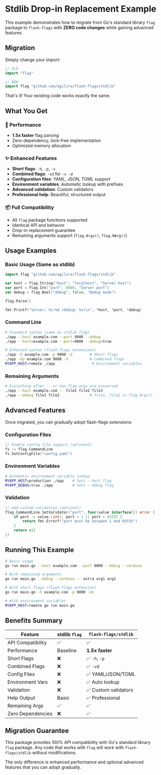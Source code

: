 # Stdlib Drop-in Replacement Example

This example demonstrates how to migrate from Go's standard library `flag` package to `flash-flags` with **ZERO code changes** while gaining advanced features.

## Migration

Simply change your import:

```go
// OLD
import "flag"

// NEW  
import flag "github.com/agilira/flash-flags/stdlib"
```

That's it! Your existing code works exactly the same.

## What You Get

### 🚀 Performance
- **1.5x faster** flag parsing
- Zero-dependency, lock-free implementation
- Optimized memory allocation

### ✨ Enhanced Features
- **Short flags**: `-h`, `-p`, `-v` 
- **Combined flags**: `-vd` for `-v -d`
- **Configuration files**: YAML, JSON, TOML support
- **Environment variables**: Automatic lookup with prefixes
- **Advanced validation**: Custom validators
- **Professional help**: Beautiful, structured output

### 📦 Full Compatibility
- All `flag` package functions supported
- Identical API and behavior
- Drop-in replacement guarantee
- Remaining arguments support (`flag.Args()`, `flag.NArg()`)

## Usage Examples

### Basic Usage (Same as stdlib)
```go
import flag "github.com/agilira/flash-flags/stdlib"

var host = flag.String("host", "localhost", "Server host")
var port = flag.Int("port", 8080, "Server port") 
var debug = flag.Bool("debug", false, "Debug mode")

flag.Parse()

fmt.Printf("Server: %s:%d (debug: %v)\n", *host, *port, *debug)
```

### Command Line
```bash
# Standard syntax (same as stdlib flag)
./app --host example.com --port 9000 --debug
./app --host=example.com --port=9000 --debug=true

# Enhanced syntax (flash-flags extensions)  
./app -h example.com -p 9000 -d        # Short flags
./app -hp example.com 9000 -d          # Combined flags
MYAPP_HOST=remote ./app                 # Environment variables
```

### Remaining Arguments
```bash
# Everything after -- or non-flag args are preserved
./app --host example.com -- file1 file2 file3
./app --debug file1 file2              # file1, file2 in flag.Args()
```

## Advanced Features

Once migrated, you can gradually adopt flash-flags extensions:

### Configuration Files
```go
// Enable config file support (optional)
fs := flag.CommandLine
fs.SetConfigFile("config.yaml")
```

### Environment Variables  
```bash
# Automatic environment variable lookup
MYAPP_HOST=production ./app    # Sets --host flag
MYAPP_DEBUG=true ./app         # Sets --debug flag
```

### Validation
```go
// Add custom validation (optional)
flag.CommandLine.SetValidator("port", func(value interface{}) error {
    if port := value.(int); port < 1 || port > 65535 {
        return fmt.Errorf("port must be between 1 and 65535")
    }
    return nil
})
```

## Running This Example

```bash
# Basic usage
go run main.go --host example.com --port 9000 --debug --verbose

# With remaining arguments  
go run main.go --debug --verbose -- extra arg1 arg2

# With short flags (flash-flags extension)
go run main.go -h example.com -p 9000 -dv

# With environment variables
MYAPP_HOST=remote go run main.go
```

## Benefits Summary

| Feature | stdlib `flag` | `flash-flags/stdlib` |
|---------|---------------|----------------------|
| API Compatibility | ✅ | ✅ |
| Performance | Baseline | **1.5x faster** |
| Short Flags | ❌ | ✅ `-h`, `-p` |
| Combined Flags | ❌ | ✅ `-vd` |
| Config Files | ❌ | ✅ YAML/JSON/TOML |
| Environment Vars | ❌ | ✅ Auto lookup |
| Validation | ❌ | ✅ Custom validators |
| Help Output | Basic | ✅ Professional |
| Remaining Args | ✅ | ✅ |
| Zero Dependencies | ❌ | ✅ |

## Migration Guarantee

This package provides 100% API compatibility with Go's standard library `flag` package. Any code that works with `flag` will work with `flash-flags/stdlib` without modifications.

The only difference is enhanced performance and optional advanced features that you can adopt gradually.